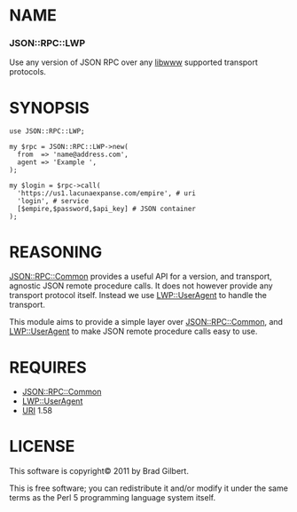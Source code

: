 # NAME

### JSON::RPC::LWP

Use any version of JSON RPC over any [libwww][] supported transport protocols.

# SYNOPSIS

    use JSON::RPC::LWP;

    my $rpc = JSON::RPC::LWP->new(
      from  => 'name@address.com',
      agent => 'Example ',
    );

    my $login = $rpc->call(
      'https://us1.lacunaexpanse.com/empire', # uri
      'login', # service
      [$empire,$password,$api_key] # JSON container
    );

# REASONING

[JSON::RPC::Common][] provides a useful API for a version, and transport,
agnostic JSON remote procedure calls.
It does not however provide any transport protocol itself.
Instead we use [LWP::UserAgent][] to handle the transport.

This module aims to provide a simple layer over
[JSON::RPC::Common][], and [LWP::UserAgent][] to make
JSON remote procedure calls easy to use.

# REQUIRES

- [JSON::RPC::Common][]
- [LWP::UserAgent][]
- [URI][] 1.58

# LICENSE

This software is copyright&copy; 2011 by Brad Gilbert.

This is free software; you can redistribute it and/or modify it under
the same terms as the Perl 5 programming language system itself.

[JSON::RPC::Common]: http://search.cpan.org/dist/JSON-RPC-Common
[LWP::UserAgent]:    http://search.cpan.org/dist/libwww-perl
[libwww]:            http://search.cpan.org/dist/libwww-perl
[URI]:               http://search.cpan.org/perldoc/URI

